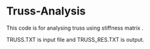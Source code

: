 # Truss-Analysis
This code is for analysing truss using stiffness matrix .

TRUSS.TXT is input file and TRUSS_RES.TXT is output.


